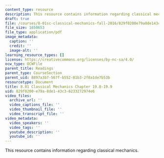 ```yaml
---
content_type: resource
description: This resource contains information regarding classical mechanics.
draft: true
file: /courses/8-01sc-classical-mechanics-fall-2016/829f0200e79a8de143c36233272974e6_MIT8_01F16_chapter19.8_19.9.pdf
file_size: 1650653
file_type: application/pdf
image_metadata:
  caption: ''
  credit: ''
  image-alt: ''
learning_resource_types: []
license: https://creativecommons.org/licenses/by-nc-sa/4.0/
ocw_type: OCWFile
parent_title: Readings
parent_type: CourseSection
parent_uid: 8897a3b7-567f-b552-81b3-2f8a1de7b53b
resourcetype: Document
title: 8.01 Classical Mechanics Chapter 19.8-19.9
uid: 829f0200-e79a-8de1-43c3-6233272974e6
video_files:
  archive_url: ''
  video_captions_file: ''
  video_thumbnail_file: ''
  video_transcript_file: ''
video_metadata:
  video_speakers: ''
  video_tags: ''
  youtube_description: ''
  youtube_id: ''
---
```

This resource contains information regarding classical mechanics.